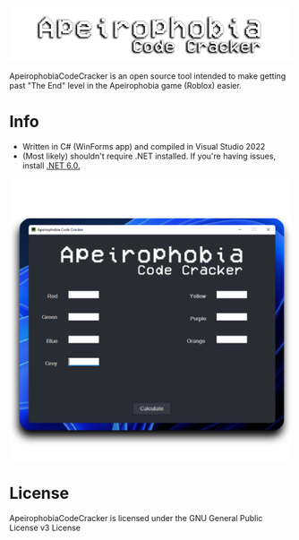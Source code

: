 <center>
  <a href="#"><img src="https://github.com/Bonnie39/ApeirophobiaCodeCracker/blob/main/images/png/banner_github_image.png" alt="Logo"></a>
</center>

ApeirophobiaCodeCracker is an open source tool intended to make getting past "The End" level in the Apeirophobia game (Roblox) easier.

# Info

* Written in C# (WinForms app) and compiled in Visual Studio 2022
* (Most likely) shouldn't require .NET installed. If you're having issues, install <a href="https://dotnet.microsoft.com/en-us/download/dotnet/6.0">.NET 6.0.</a>

<center>
  <a href="#"><img src="https://github.com/Bonnie39/ApeirophobiaCodeCracker/blob/main/images/png/app_preview.png" alt="Preview"></a>
</center>

# License

ApeirophobiaCodeCracker is licensed under the GNU General Public License v3 License
